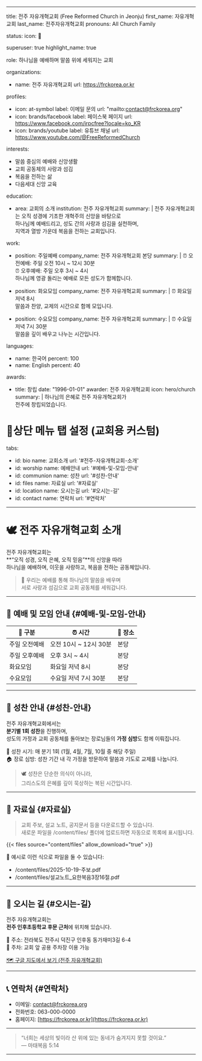 
---
title: 전주 자유개혁교회 (Free Reformed Church in Jeonju)
first_name: 자유개혁교회
last_name: 전주자유개혁교회
pronouns: All Church Family

status:
  icon: 📖

superuser: true
highlight_name: true

role: 하나님을 예배하며 말씀 위에 세워지는 교회

organizations:
  - name: 전주 자유개혁교회
    url: https://frckorea.or.kr

profiles:
  - icon: at-symbol
    label: 이메일 문의
    url: "mailto:contact@frckorea.org"
  - icon: brands/facebook
    label: 페이스북 페이지
    url: https://www.facebook.com/irpcfree?locale=ko_KR
  - icon: brands/youtube
    label: 유튜브 채널
    url: https://www.youtube.com/@FreeReformedChurch

interests:
  - 말씀 중심의 예배와 신앙생활
  - 교회 공동체의 사랑과 섬김
  - 복음을 전하는 삶
  - 다음세대 신앙 교육

education:
  - area: 교회의 소개
    institution: 전주 자유개혁교회
    summary: |
      전주 자유개혁교회는 오직 성경에 기초한 개혁주의 신앙을 바탕으로  
      하나님께 예배드리고, 성도 간의 사랑과 섬김을 실천하며,  
      지역과 열방 가운데 복음을 전하는 교회입니다.

work:
  - position: 주일예배
    company_name: 전주 자유개혁교회 본당
    summary: |
      ⏰ 오전예배: 주일 오전 10시 ~ 12시 30분  
      ⏰ 오후예배: 주일 오후 3시 ~ 4시  
      하나님께 영광 돌리는 예배로 모든 성도가 함께합니다.

  - position: 화요모임
    company_name: 전주 자유개혁교회
    summary: |
      ⏰ 화요일 저녁 8시  
      말씀과 찬양, 교제의 시간으로 함께 모입니다.

  - position: 수요모임
    company_name: 전주 자유개혁교회
    summary: |
      ⏰ 수요일 저녁 7시 30분  
      말씀을 깊이 배우고 나누는 시간입니다.

languages:
  - name: 한국어
    percent: 100
  - name: English
    percent: 40

awards:
  - title: 창립
    date: "1996-01-01"
    awarder: 전주 자유개혁교회
    icon: hero/church
    summary: |
      하나님의 은혜로 전주 자유개혁교회가  
      전주에 창립되었습니다.

# 🔹상단 메뉴 탭 설정 (교회용 커스텀)
tabs:
  - id: bio
    name: 교회소개
    url: '#전주-자유개혁교회-소개'
  - id: worship
    name: 예배안내
    url: '#예배-및-모임-안내'
  - id: communion
    name: 성찬
    url: '#성찬-안내'
  - id: files
    name: 자료실
    url: '#자료실'
  - id: location
    name: 오시는길
    url: '#오시는-길'
  - id: contact
    name: 연락처
    url: '#연락처'
---

# 🕊 전주 자유개혁교회 소개

전주 자유개혁교회는  
**“오직 성경, 오직 은혜, 오직 믿음”**의 신앙을 따라  
하나님을 예배하며, 이웃을 사랑하고, 복음을 전하는 공동체입니다.  

> 📖 우리는 예배를 통해 하나님의 말씀을 배우며  
> 서로 사랑과 섬김으로 교회 공동체를 세워갑니다.

---

## 🙏 예배 및 모임 안내 {#예배-및-모임-안내}

| 🙏 구분 | ⏰ 시간 | 📍 장소 |
|----------|---------|---------|
| 주일 오전예배 | 오전 10시 ~ 12시 30분 | 본당 |
| 주일 오후예배 | 오후 3시 ~ 4시 | 본당 |
| 화요모임 | 화요일 저녁 8시 | 본당 |
| 수요모임 | 수요일 저녁 7시 30분 | 본당 |

---

## 🍞 성찬 안내 {#성찬-안내}

전주 자유개혁교회에서는  
**분기별 1회 성찬**을 진행하며,  
성도의 가정과 교회 공동체를 돌아보는 장로님들의 **가정 심방**도 함께 이뤄집니다.

📅 성찬 시기: 매 분기 1회 (1월, 4월, 7월, 10월 중 해당 주일)  
🏠 장로 심방: 성찬 기간 내 각 가정을 방문하여 말씀과 기도로 교제를 나눕니다.

> 🕊️ 성찬은 단순한 의식이 아니라,  
> 그리스도의 은혜를 깊이 묵상하는 복된 시간입니다.

---

## 📂 자료실 {#자료실}

> 교회 주보, 설교 노트, 공지문서 등을 다운로드할 수 있습니다.  
> 새로운 파일을 /content/files/ 폴더에 업로드하면 자동으로 목록에 표시됩니다.

{{< files source="content/files" allow_download="true" >}}

📌 예시로 이런 식으로 파일을 둘 수 있습니다:
- /content/files/2025-10-19-주보.pdf
- /content/files/설교노트_요한복음3장16절.pdf

---

## 📍 오시는 길 {#오시는-길}

전주 자유개혁교회는  
**전주 인후초등학교 후문 근처**에 위치해 있습니다.  

📌 주소: 전라북도 전주시 덕진구 인후동 동가재미3길 6-4  
🚗 주차: 교회 앞 공용 주차장 이용 가능  

[🗺️ 구글 지도에서 보기 (전주 자유개혁교회)](https://www.google.com/maps/place/%EC%9E%90%EC%9C%A0%EA%B0%9C%ED%98%81%EA%B5%90%ED%9A%8C/data=!3m1!4b1!4m6!3m5!1s0x3570237ce2bac0af:0xc0d43b2a9d13920b!8m2!3d35.8316883!4d127.1615202)

---

## 📞 연락처 {#연락처}

- 이메일: contact@frckorea.org  
- 전화번호: 063-000-0000  
- 홈페이지: [https://frckorea.or.kr](https://frckorea.or.kr)

---

> “너희는 세상의 빛이라 산 위에 있는 동네가 숨겨지지 못할 것이요.”  
> — 마태복음 5:14
---
